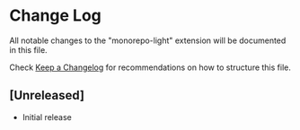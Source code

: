 # Change Log

All notable changes to the "monorepo-light" extension will be documented in this file.

Check [Keep a Changelog](http://keepachangelog.com/) for recommendations on how to structure this file.

## [Unreleased]

- Initial release